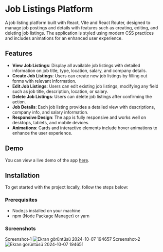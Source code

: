 # Job Listings Platform

A job listing platform built with React, Vite and React Router, designed to manage job postings and details with features such as creating, editing, and deleting job listings. The application is styled using modern CSS practices and includes animations for an enhanced user experience.

## Features

- **View Job Listings**: Display all available job listings with detailed information on job title, type, location, salary, and company details.
- **Create Job Listings**: Users can create new job listings by filling out forms with relevant information.
- **Edit Job Listings**: Users can edit existing job listings, modifying any field such as job title, description, location, or salary.
- **Delete Job Listings**: Users can delete job listings after confirming the action.
- **Job Details**: Each job listing provides a detailed view with descriptions, company info, and salary information.
- **Responsive Design**: The app is fully responsive and works well on desktops, tablets, and mobile devices.
- **Animations**: Cards and interactive elements include hover animations to enhance the user experience.

## Demo

You can view a live demo of the app [here](https://react-job-site.vercel.app/).

## Installation

To get started with the project locally, follow the steps below:

### Prerequisites

- Node.js installed on your machine
- npm (Node Package Manager) or yarn

### Screenshots
Screenshot-1
![Ekran görüntüsü 2024-10-07 194657](https://github.com/user-attachments/assets/2b6e6899-fa87-4481-9662-ffab8b5e9463)
Screenshot-2
![Ekran görüntüsü 2024-10-07 194651](https://github.com/user-attachments/assets/3ab80060-3870-4268-9bc8-1b1b27008968)


